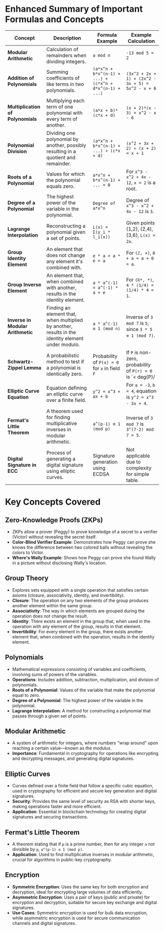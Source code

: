 # Enhanced Summary of Important Formulas and Concepts

| Concept                       | Description                                                                   | Formula Example                                  | Example Calculation                                       |
|-------------------------------|-------------------------------------------------------------------------------|--------------------------------------------------|-----------------------------------------------------------|
| **Modular Arithmetic**        | Calculation of remainders when dividing integers.                             | `a mod n`                                        | `-13 mod 5 = 2`                                           |
| **Addition of Polynomials**   | Summing coefficients of like terms in two polynomials.                        | `(a*x^n + b*x^(n-1) + ...) + (c*x^n + d*x^(n-1) + ...)` | `(3x^2 + 2x + 1) + (2x^2 - 3x + 5) = 5x^2 - x + 6`        |
| **Multiplication of Polynomials** | Multiplying each term of one polynomial with every term of another.           | `(a*x + b)*(c*x + d)`                              | `(x + 2)*(x - 3) = x^2 - x - 6`                          |
| **Polynomial Division**       | Dividing one polynomial by another, possibly resulting in a quotient and remainder. | `(a*x^n + b*x^(n-1) + ...) ÷ (c*x + d)`             | `(x^2 + 3x + 2) ÷ (x + 2) = x + 1`                       |
| **Roots of a Polynomial**     | Values for which the polynomial equals zero.                                  | `a*x^n + b*x^(n-1) + ... = 0`                     | For `x^3 - x^2 + 4x - 12`, `x = 2` is a root.            |
| **Degree of a Polynomial**    | The highest power of the variable in the polynomial.                          | `Degree of a*x^n`                                  | Degree of `x^3 - x^2 + 4x - 12` is `3`.                  |
| **Lagrange Interpolation**    | Reconstructing a polynomial given a set of points.                           | `L(x) = Σ(y_i * l_i(x))`                          | Given points (1,2), (2,4), (3,6), `L(x) = 2x`.           |
| **Group Identity Element**    | An element that does not change any element it's combined with.               | `e * a = a * e = a`                               | For `(ℤ, +)`, `0 + a = a + 0 = a`.                       |
| **Group Inverse Element**     | An element that, when combined with another, results in the identity element. | `a * a^(-1) = a^(-1) * a = e`                     | For `(ℝ*, *)`, `4 * (1/4) = (1/4) * 4 = 1`.              |
| **Inverse in Modular Arithmetic** | Finding an element that, when multiplied by another, results in the identity element under modulo. | `a * a^(-1) ≡ 1 (mod n)`                        | Inverse of `3 mod 7` is `5`, since `3 * 5 ≡ 1 (mod 7)`.  |
| **Schwartz-Zippel Lemma**     | A probabilistic method to test if a polynomial is identically zero.           | Probability of `P(x) = 0` for `x` in field `F`    | If `P` is non-zero, probability of `P(r) = 0` is `< deg(P)/|F|`. |
| **Elliptic Curve Equation**   | Equation defining an elliptic curve over a finite field.                      | `y^2 = x^3 + ax + b`                              | For `a = -3`, `b = 4`, equation is `y^2 = x^3 - 3x + 4`. |
| **Fermat's Little Theorem**   | A theorem used for finding multiplicative inverses in modular arithmetic.     | `a^(p-1) ≡ 1 (mod p)`                             | Inverse of `3 mod 7` is `3^(7-2) mod 7 = 5`.             |
| **Digital Signature in ECC**  | Process of generating a digital signature using elliptic curves.              | Signature generation using ECDSA                  | Not applicable due to complexity for simple table.       |


# Key Concepts Covered

## Zero-Knowledge Proofs (ZKPs)
- ZKPs allow a prover (Peggy) to prove knowledge of a secret to a verifier (Victor) without revealing the secret itself.
- **Color-Blind Verifier Example**: Demonstrates how Peggy can prove she knows the difference between two colored balls without revealing the colors to Victor.
- **Where's Wally Example**: Shows how Peggy can prove she found Wally in a picture without disclosing Wally's location.

## Group Theory
- Explores sets equipped with a single operation that satisfies certain axioms (closure, associativity, identity, and invertibility).
- **Closure**: The operation on any two elements of the group produces another element within the same group.
- **Associativity**: The way in which elements are grouped during the operation does not change the result.
- **Identity**: There exists an element in the group that, when used in the operation with any element of the group, results in that element.
- **Invertibility**: For every element in the group, there exists another element that, when combined with the operation, results in the identity element.

## Polynomials
- Mathematical expressions consisting of variables and coefficients, involving sums of powers of the variables.
- **Operations**: Includes addition, subtraction, multiplication, and division of polynomials.
- **Roots of a Polynomial**: Values of the variable that make the polynomial equal to zero.
- **Degree of a Polynomial**: The highest power of the variable in the polynomial.
- **Lagrange Interpolation**: A method for constructing a polynomial that passes through a given set of points.

## Modular Arithmetic
- A system of arithmetic for integers, where numbers "wrap around" upon reaching a certain value—known as the modulus.
- **Importance**: Fundamental in cryptography for operations like encrypting and decrypting messages, and generating digital signatures.

## Elliptic Curves
- Curves defined over a finite field that follow a specific cubic equation, used in cryptography for efficient and secure key generation and digital signatures.
- **Security**: Provides the same level of security as RSA with shorter keys, making operations faster and more efficient.
- **Application**: Essential in blockchain technology for creating digital signatures and securing transactions.

## Fermat's Little Theorem
- A theorem stating that if `p` is a prime number, then for any integer `a` not divisible by `p`, `a^(p-1) ≡ 1 (mod p)`.
- **Application**: Used to find multiplicative inverses in modular arithmetic, crucial for algorithms in public-key cryptography.

## Encryption
- **Symmetric Encryption**: Uses the same key for both encryption and decryption, ideal for encrypting large volumes of data efficiently.
- **Asymmetric Encryption**: Uses a pair of keys (public and private) for encryption and decryption, suitable for secure key exchange and digital signatures.
- **Use Cases**: Symmetric encryption is used for bulk data encryption, while asymmetric encryption is used for secure communication channels and digital signatures.
